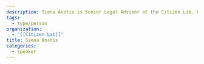 ```yaml
---
description: Siena Anstis is Senior Legal Advisor at the Citizen Lab. Previously, she clerked at the Supreme Court of Canada and the Court of Appeal for Ontario and worked as a litigation attorney in New York and a refugee lawyer in Toronto.
tags:
  - type/person
organization:
  - "[[Citizen Lab]]"
title: Siena Anstis
categories:
  - speaker
---
```

